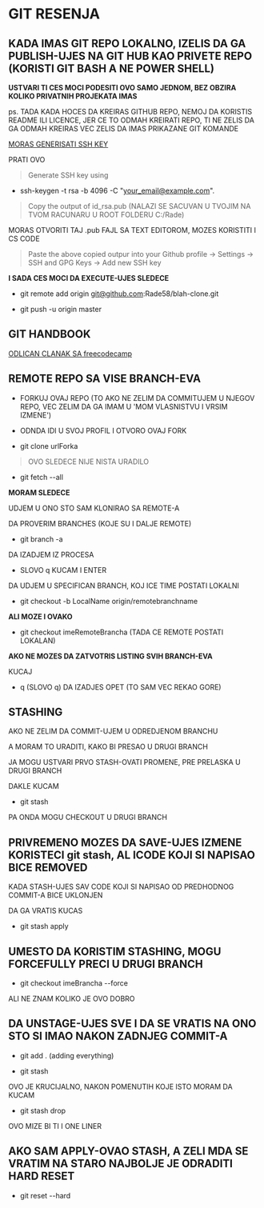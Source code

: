 # GIT RESENJA

## KADA IMAS GIT REPO LOKALNO, IZELIS DA GA PUBLISH-UJES NA GIT HUB KAO PRIVETE REPO (KORISTI GIT BASH A NE POWER SHELL)

**USTVARI TI CES MOCI PODESITI OVO SAMO JEDNOM, BEZ OBZIRA KOLIKO PRIVATNIH PROJEKATA IMAS**

ps. TADA KADA HOCES DA KREIRAS GITHUB REPO, NEMOJ DA KORISTIS README ILI LICENCE, JER CE TO ODMAH KREIRATI REPO, TI NE ZELIS DA GA ODMAH KREIRAS VEC ZELIS DA IMAS PRIKAZANE GIT KOMANDE

[MORAS GENERISATI SSH KEY](https://github.com/facebookresearch/deepmask/issues/23)

PRATI OVO

> Generate SSH key using

- ssh-keygen -t rsa -b 4096 -C "your_email@example.com".

> Copy the output of id_rsa.pub (NALAZI SE SACUVAN U TVOJIM NA TVOM RACUNARU U ROOT FOLDERU C:/Rade)

MORAS OTVORITI TAJ .pub FAJL SA TEXT EDITOROM, MOZES KORISTITI I CS CODE

> Paste the above copied outpur into your Github profile -> Settings -> SSH and GPG Keys -> Add new SSH key

**I SADA CES MOCI DA EXECUTE-UJES SLEDECE**

- git remote add origin git@github.com:Rade58/blah-clone.git

- git push -u origin master

## GIT HANDBOOK

[ODLICAN CLANAK SA freecodecamp](https://medium.freecodecamp.org/the-essential-git-handbook-a1cf77ed11b5)

## REMOTE REPO SA VISE BRANCH-EVA

- FORKUJ OVAJ REPO (TO AKO NE ZELIM DA COMMITUJEM U NJEGOV REPO, VEC ZELIM DA GA IMAM U 'MOM VLASNISTVU I VRSIM IZMENE')

- ODNDA IDI U SVOJ PROFIL I OTVORO OVAJ FORK

- git clone urlForka

> OVO SLEDECE NIJE NISTA URADILO

- git fetch --all

**MORAM SLEDECE**

UDJEM U ONO STO SAM KLONIRAO SA REMOTE-A

DA PROVERIM BRANCHES (KOJE SU I DALJE REMOTE)

- git branch -a

DA IZADJEM IZ PROCESA

- SLOVO q KUCAM I ENTER

DA UDJEM U SPECIFICAN BRANCH, KOJ ICE TIME POSTATI LOKALNI

- git checkout -b LocalName origin/remotebranchname

**ALI MOZE I OVAKO**

- git checkout imeRemoteBrancha (TADA CE REMOTE POSTATI LOKALAN)

**AKO NE MOZES DA ZATVOTRIS LISTING SVIH BRANCH-EVA**

KUCAJ

- q (SLOVO q) DA IZADJES OPET (TO SAM VEC REKAO GORE)

## STASHING

AKO NE ZELIM DA COMMIT-UJEM U ODREDJENOM BRANCHU

A MORAM TO URADITI, KAKO BI PRESAO U DRUGI BRANCH

JA MOGU USTVARI PRVO STASH-OVATI PROMENE, PRE PRELASKA U DRUGI BRANCH

DAKLE KUCAM

- git stash

PA ONDA MOGU CHECKOUT U DRUGI BRANCH

## PRIVREMENO MOZES DA SAVE-UJES IZMENE KORISTECI git stash, AL ICODE KOJI SI NAPISAO BICE REMOVED

KADA STASH-UJES SAV CODE KOJI SI NAPISAO OD PREDHODNOG COMMIT-A BICE UKLONJEN

DA GA VRATIS KUCAS

- git stash apply

## UMESTO DA KORISTIM STASHING, MOGU FORCEFULLY PRECI U DRUGI BRANCH

- git checkout imeBrancha --force

ALI NE ZNAM KOLIKO JE OVO DOBRO

## DA UNSTAGE-UJES SVE I DA SE VRATIS NA ONO STO SI IMAO NAKON ZADNJEG COMMIT-A

- git add . (adding everything)

- git stash

OVO JE KRUCIJALNO, NAKON POMENUTIH KOJE ISTO MORAM DA KUCAM

- git stash drop

OVO MIZE BI TI I ONE LINER

## AKO SAM APPLY-OVAO STASH, A ZELI MDA SE VRATIM NA STARO NAJBOLJE JE ODRADITI HARD RESET

- git reset --hard
